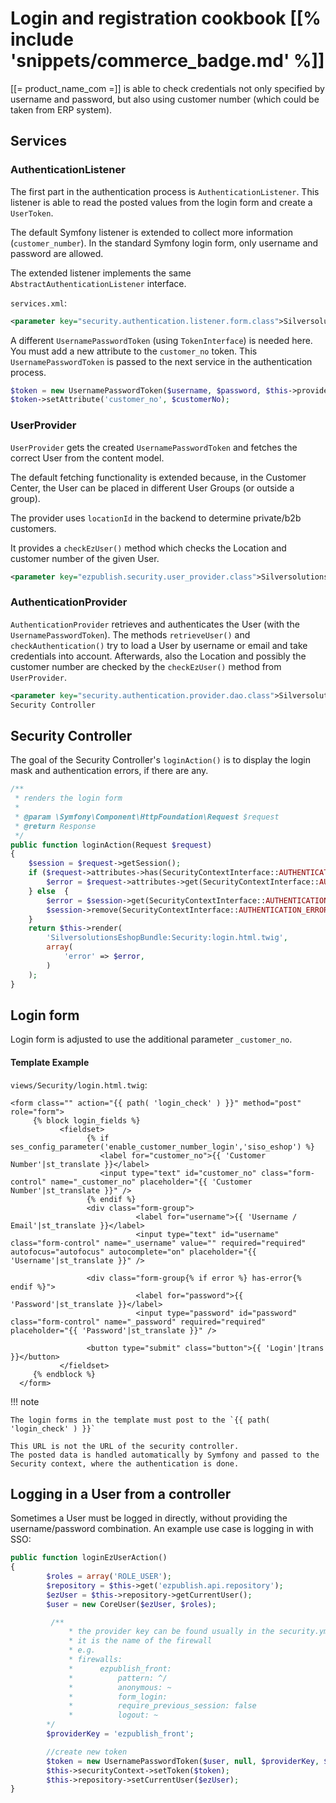 # Login and registration cookbook [[% include 'snippets/commerce_badge.md' %]]

[[= product_name_com =]] is able to check credentials not only specified by username and password,
but also using customer number (which could be taken from ERP system). 

## Services

### AuthenticationListener

The first part in the authentication process is `AuthenticationListener`.
This listener is able to read the posted values from the login form and create a `UserToken`.

The default Symfony listener is extended to collect more information (`customer_number`).
In the standard Symfony login form, only username and password are allowed.

The extended listener implements the same `AbstractAuthenticationListener` interface.

`services.xml`:

``` xml
<parameter key="security.authentication.listener.form.class">Silversolutions\Bundle\EshopBundle\Service\Security\CustomFormAuthenticationListener</parameter>
```

A different `UsernamePasswordToken` (using `TokenInterface`) is needed here.
You must add a new attribute to the `customer_no` token. This `UsernamePasswordToken` is passed to the next service in the authentication process.

``` php
$token = new UsernamePasswordToken($username, $password, $this->providerKey);
$token->setAttribute('customer_no', $customerNo);
```

### UserProvider

`UserProvider` gets the created `UsernamePasswordToken` and fetches the correct User from the content model.

The default fetching functionality is extended because, in the Customer Center, the User can be placed in different User Groups (or outside a group).

The provider uses `locationId` in the backend to determine private/b2b customers.

It provides a `checkEzUser()` method which checks the Location and customer number of the given User.

``` xml
<parameter key="ezpublish.security.user_provider.class">Silversolutions\Bundle\EshopBundle\Service\Security\UserProvider</parameter>
```

### AuthenticationProvider

`AuthenticationProvider` retrieves and authenticates the User (with the `UsernamePasswordToken`).
The methods `retrieveUser()` and `checkAuthentication()` try to load a User by username or email and take credentials into account.
Afterwards, also the Location and possibly the customer number are checked by the `checkEzUser()` method from `UserProvider`.

``` xml
<parameter key="security.authentication.provider.dao.class">Silversolutions\Bundle\EshopBundle\Service\Security\AuthenticationProvider</parameter>
Security Controller
```

## Security Controller

The goal of the Security Controller's `loginAction()` is to display the login mask and authentication errors, if there are any.

``` php
/**
 * renders the login form
 *
 * @param \Symfony\Component\HttpFoundation\Request $request
 * @return Response
 */
public function loginAction(Request $request)
{
    $session = $request->getSession();
    if ($request->attributes->has(SecurityContextInterface::AUTHENTICATION_ERROR)) {
        $error = $request->attributes->get(SecurityContextInterface::AUTHENTICATION_ERROR);
    } else  {
        $error = $session->get(SecurityContextInterface::AUTHENTICATION_ERROR);
        $session->remove(SecurityContextInterface::AUTHENTICATION_ERROR);
    }
    return $this->render(
        'SilversolutionsEshopBundle:Security:login.html.twig',
        array(
            'error' => $error,
        )
    );
}
```

## Login form

Login form is adjusted to use the additional parameter `_customer_no`.

#### Template Example

`views/Security/login.html.twig`:

```html+twig
<form class="" action="{{ path( 'login_check' ) }}" method="post" role="form">
     {% block login_fields %}
           <fieldset>
                 {% if ses_config_parameter('enable_customer_number_login','siso_eshop') %}
                    <label for="customer_no">{{ 'Customer Number'|st_translate }}</label>
                    <input type="text" id="customer_no" class="form-control" name="_customer_no" placeholder="{{ 'Customer Number'|st_translate }}" />
                 {% endif %}
                 <div class="form-group">
                            <label for="username">{{ 'Username / Email'|st_translate }}</label>
                            <input type="text" id="username" class="form-control" name="_username" value="" required="required" autofocus="autofocus" autocomplete="on" placeholder="{{ 'Username'|st_translate }}" />
                 
                 <div class="form-group{% if error %} has-error{% endif %}">
                            <label for="password">{{ 'Password'|st_translate }}</label>
                            <input type="password" id="password" class="form-control" name="_password" required="required" placeholder="{{ 'Password'|st_translate }}" />
                 
                 <button type="submit" class="button">{{ 'Login'|trans }}</button>
           </fieldset>
     {% endblock %}
  </form>
```

!!! note

    The login forms in the template must post to the `{{ path( 'login_check' ) }}`

    This URL is not the URL of the security controller.
    The posted data is handled automatically by Symfony and passed to the Security context, where the authentication is done.

## Logging in a User from a controller

Sometimes a User must be logged in directly, without providing the username/password combination.
An example use case is logging in with SSO:

``` php
public function loginEzUserAction()
{
        $roles = array('ROLE_USER');
        $repository = $this->get('ezpublish.api.repository');
        $ezUser = $this->repository->getCurrentUser();
        $user = new CoreUser($ezUser, $roles);

         /**
             * the provider key can be found usually in the security.yml file
             * it is the name of the firewall
             * e.g.
             * firewalls:
             *      ezpublish_front:
             *          pattern: ^/
             *          anonymous: ~
             *          form_login:
             *          require_previous_session: false
             *          logout: ~
        */
        $providerKey = 'ezpublish_front';

        //create new token
        $token = new UsernamePasswordToken($user, null, $providerKey, $roles);
        $this->securityContext->setToken($token);
        $this->repository->setCurrentUser($ezUser);
}
```
